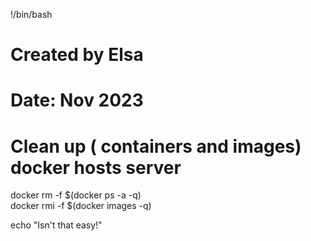 !/bin/bash
# Created by Elsa
# Date: Nov 2023
# Clean up ( containers and images) docker hosts server

docker rm -f $(docker ps -a -q)                                
docker rmi -f $(docker images -q)  

echo "Isn't that easy!"
